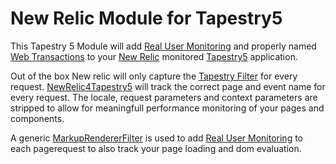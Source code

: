New Relic Module for Tapestry5
==================

This Tapestry 5 Module will add [Real User Monitoring](https://newrelic.com/docs/features/real-user-monitoring) and 
properly named [Web Transactions](https://newrelic.com/docs/applications-dashboards/web-transactions) to your 
[New Relic](http://www.newrelic.com) monitored [Tapestry5](http://tapestry.apache.org) application. 

Out of the box New relic will only capture the [Tapestry Filter](http://tapestry.apache.org/request-processing.html#RequestProcessing-TapestryFilter) for every request. 
[NewRelic4Tapestry5](https://github.com/joostschouten/newrelic4tapestry5) will track the correct page and event name for every request. 
The locale, request parameters and context parameters are stripped to allow for meaningfull performance monitoring of your pages and components.

A generic [MarkupRendererFilter](http://tapestry.apache.org/current/apidocs/org/apache/tapestry5/services/MarkupRendererFilter.html) is used to add [Real User Monitoring](https://newrelic.com/docs/features/real-user-monitoring)
to each pagerequest to also track your page loading and dom evaluation.
